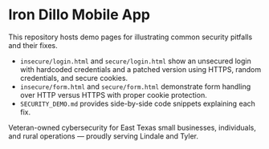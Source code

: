 # Iron Dillo Mobile App

This repository hosts demo pages for illustrating common security pitfalls and their fixes.

- `insecure/login.html` and `secure/login.html` show an unsecured login with hardcoded credentials and a patched version using HTTPS, random credentials, and secure cookies.
- `insecure/form.html` and `secure/form.html` demonstrate form handling over HTTP versus HTTPS with proper cookie protection.
- `SECURITY_DEMO.md` provides side-by-side code snippets explaining each fix.

Veteran-owned cybersecurity for East Texas small businesses, individuals, and rural operations — proudly serving Lindale and Tyler.
